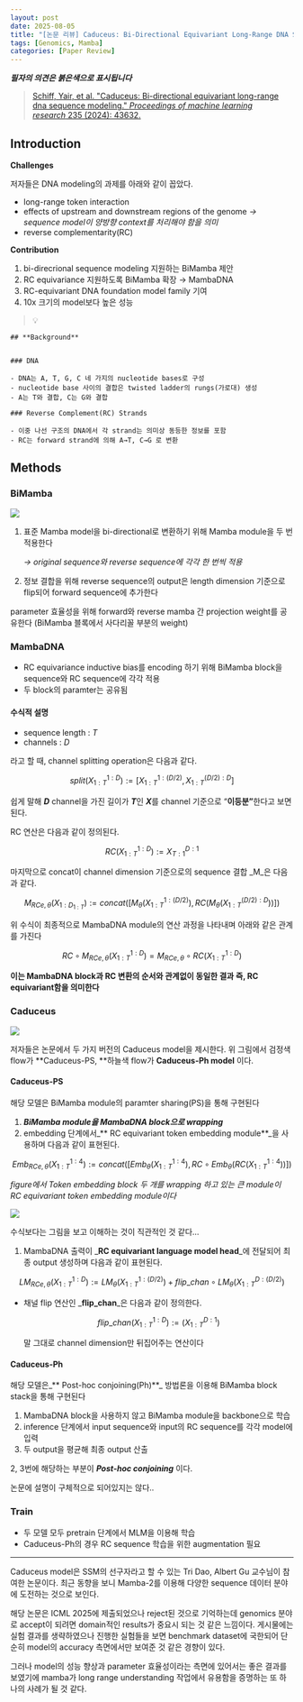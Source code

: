 ```yaml
---
layout: post
date: 2025-08-05
title: "[논문 리뷰] Caduceus: Bi-Directional Equivariant Long-Range DNA Sequence Modeling"
tags: [Genomics, Mamba]
categories: [Paper Review]
---
```


<span class="notion-red">_**필자의 의견은 붉은색으로 표시됩니다**_</span>


> [Schiff, Yair, et al. "Caduceus: Bi-directional equivariant long-range dna sequence modeling." ](https://pmc.ncbi.nlm.nih.gov/articles/PMC12189541/)[_Proceedings of machine learning research_](https://pmc.ncbi.nlm.nih.gov/articles/PMC12189541/)[ 235 (2024): 43632.](https://pmc.ncbi.nlm.nih.gov/articles/PMC12189541/)



## Introduction


**Challenges**


저자들은 DNA modeling의 과제를 아래와 같이 꼽았다.

- long-range token interaction
- effects of upstream and downstream regions of the genome 
_→ sequence model이 양방향 context를 처리해야 함을 의미_
- reverse complementarity(RC)

**Contribution**

1. bi-direcrional sequence modeling 지원하는 BiMamba 제안
1. RC equivariance 지원하도록 BiMamba 확장 → MambaDNA
1. RC-equivariant DNA foundation model family 기여
1. 10x 크기의 model보다 높은 성능

> 💡 


	## **Background**


	### DNA

	- DNA는 A, T, G, C 네 가지의 nucleotide bases로 구성
	- nucleotide base 사이의 결합은 twisted ladder의 rungs(가로대) 생성
	- A는 T와 결합, C는 G와 결합

	### Reverse Complement(RC) Strands

	- 이중 나선 구조의 DNA에서 각 strand는 의미상 동등한 정보를 포함
	- RC는 forward strand에 의해 A→T, C→G 로 변환


## Methods



### BiMamba


![](https://prod-files-secure.s3.us-west-2.amazonaws.com/542b861c-36a8-4051-84e5-8804b6728dba/2c247d59-7815-4980-99f0-8f0d21f445a7/image.png?X-Amz-Algorithm=AWS4-HMAC-SHA256&X-Amz-Content-Sha256=UNSIGNED-PAYLOAD&X-Amz-Credential=ASIAZI2LB466TFO4WSNH%2F20251011%2Fus-west-2%2Fs3%2Faws4_request&X-Amz-Date=20251011T131325Z&X-Amz-Expires=3600&X-Amz-Security-Token=IQoJb3JpZ2luX2VjEG0aCXVzLXdlc3QtMiJGMEQCIBOkwjuH%2BsoAWkEZNb63jAPHENPBnQELWfifb%2BM9ZmFAAiAeMnNugzzBVVm44lbpRdkDDJm9%2BjG5nkj8g1iUR2tAXir%2FAwgWEAAaDDYzNzQyMzE4MzgwNSIM36HgUro8IfzmC%2B6%2FKtwDyKnzkuG580hmzFEYx9tdoUoy5gjeIOTV87%2B6RRkM95O0wHDhqTtAw3OzQ4Ue8qPIZQIc%2BYWRxvPQUhtnM6sm338sgAOXvPH%2FK8iZBqWZikTP%2BdmNWDb3z%2FPHc9nQzmZHeCcuBN6mY26xweRNRrksUtHcJypaVMvKN5KlJkiMaeajGgABJaowOw8Vpi6I3s1zXs8g%2BqMbM2mAvWguVdoFgPE%2Fwl%2FQS1vCyD2X4ZmcV8mpRw9dTCVX6HZwkuYnhcpqox6n8qaSElkxqN%2FwhgShNFooVc0R77iEbDclb%2B%2F6m%2B9yoBwm8eUK5jLnzt8a11dtVcLguo64KIMvjPOiJU%2FlQIbax1RWCwzvSSpUdfwuMOZPRGzjKHQFK3gVaZXic2vP3GSkufcREd2FzOH6z89t4Yrk05we9uo4nDbNpnZ0XfXqESJ6Y%2B0ONceFFQILPLK7ibeb9kMFkTZEnPZGx1FrKf1E6%2BuYWFaEENVgY7YzYFBsnsbzEdjHNijFLiGJSRkGsVT7TeCI6XZKadrRFewLHyPaGUc9x%2B%2FLWFgbLOidfiqpH22vAVmg6nixkFbcua3BzxAd30XViTf2s4ss%2BQsGx9oLs8v86xWPZm6N0bEwOmjuXviRfmvH%2BcQDu20wtqSpxwY6pgGVg8HZ5fkBpjS0RAMzVnc8irijF07mODc%2Fb%2FV%2F7rK6W2HipUvE4cJ%2B9KrzNr0aBroP7ZbZk5xGUu88a%2BD4tqxW4gnG0Y9xlSTa9yQ8bCN3ouSOXc6do0Pr8UwXo262tr0vGI%2Fyu0qD%2F2Z5xxmE1M%2BzdX2YS6vN2EM7gWXMqi7xs%2FCeb8coCrOGYkd4vQkGed%2BVjK18csU%2Flcyg4Gz6sr5eppdoBkaY&X-Amz-Signature=3d6ee414289fbe8e1ec2f0a5ec5525be1d9aa03e22cefc7f4d86d27b67da3503&X-Amz-SignedHeaders=host&x-amz-checksum-mode=ENABLED&x-id=GetObject)

1. 표준 Mamba model을 bi-directional로 변환하기 위해 Mamba module을 두 번 적용한다

	_→ original sequence와 reverse sequence에 각각 한 번씩 적용_

1. 정보 결합을 위해 reverse sequence의 output은 length dimension 기준으로 flip되어 forward sequence에 추가한다

parameter 효율성을 위해 forward와 reverse mamba 간 projection weight를 공유한다 (BiMamba 블록에서 사다리꼴 부분의 weight)



### MambaDNA

- RC equivariance inductive bias를 encoding 하기 위해 BiMamba block을 sequence와 RC sequence에 각각 적용
- 두 block의 paramter는 공유됨


#### 수식적 설명

- sequence length : _T_
- channels : _D_

라고 할 때,  channel splitting operation은 다음과 같다.


$$
split(X^{1:D}_{1:T}):=[X^{1:(D/2)}_{1:T},X^{(D/2):D}_{1:T}]
$$


<span class="notion-red">쉽게 말해 </span><span class="notion-red">_**D**_</span><span class="notion-red"> channel을 가진 길이가 </span><span class="notion-red">_**T**_</span><span class="notion-red">인 </span><span class="notion-red">_**X**_</span><span class="notion-red">를 channel 기준으로 “</span><span class="notion-red">**이등분”**</span><span class="notion-red">한다고 보면 된다.</span>


RC 연산은 다음과 같이 정의된다.


$$
RC(X^{1:D}_{1:T}):=X^{D:1}_{T:1}
$$


마지막으로 concat이 channel dimension 기준으로의 sequence 결합 _M_은 다음과 같다.


$$
M_{RCe,\theta}(X_{1:D_{1:T}}):=concat([M_{\theta}(X^{1:(D/2)}_{1:T}),RC(M_{\theta}(X^{(D/2):D}_{1:T}))])
$$


위 수식이 최종적으로 MambaDNA module의 연산 과정을 나타내며 아래와 같은 관계를 가진다


$$
RC\circ M_{RCe,\theta}(X^{1:D}_{1:T}) = M_{RCe,\theta} \circ RC(X^{1:D}_{1:T})
$$


**이는 MambaDNA block과 RC 변환의 순서와 관계없이 동일한 결과 즉, RC equivariant함을 의미한다**



### Caduceus


![](https://prod-files-secure.s3.us-west-2.amazonaws.com/542b861c-36a8-4051-84e5-8804b6728dba/f94a60d7-8145-473b-aef9-7c68d3ec604a/image.png?X-Amz-Algorithm=AWS4-HMAC-SHA256&X-Amz-Content-Sha256=UNSIGNED-PAYLOAD&X-Amz-Credential=ASIAZI2LB466TFO4WSNH%2F20251011%2Fus-west-2%2Fs3%2Faws4_request&X-Amz-Date=20251011T131325Z&X-Amz-Expires=3600&X-Amz-Security-Token=IQoJb3JpZ2luX2VjEG0aCXVzLXdlc3QtMiJGMEQCIBOkwjuH%2BsoAWkEZNb63jAPHENPBnQELWfifb%2BM9ZmFAAiAeMnNugzzBVVm44lbpRdkDDJm9%2BjG5nkj8g1iUR2tAXir%2FAwgWEAAaDDYzNzQyMzE4MzgwNSIM36HgUro8IfzmC%2B6%2FKtwDyKnzkuG580hmzFEYx9tdoUoy5gjeIOTV87%2B6RRkM95O0wHDhqTtAw3OzQ4Ue8qPIZQIc%2BYWRxvPQUhtnM6sm338sgAOXvPH%2FK8iZBqWZikTP%2BdmNWDb3z%2FPHc9nQzmZHeCcuBN6mY26xweRNRrksUtHcJypaVMvKN5KlJkiMaeajGgABJaowOw8Vpi6I3s1zXs8g%2BqMbM2mAvWguVdoFgPE%2Fwl%2FQS1vCyD2X4ZmcV8mpRw9dTCVX6HZwkuYnhcpqox6n8qaSElkxqN%2FwhgShNFooVc0R77iEbDclb%2B%2F6m%2B9yoBwm8eUK5jLnzt8a11dtVcLguo64KIMvjPOiJU%2FlQIbax1RWCwzvSSpUdfwuMOZPRGzjKHQFK3gVaZXic2vP3GSkufcREd2FzOH6z89t4Yrk05we9uo4nDbNpnZ0XfXqESJ6Y%2B0ONceFFQILPLK7ibeb9kMFkTZEnPZGx1FrKf1E6%2BuYWFaEENVgY7YzYFBsnsbzEdjHNijFLiGJSRkGsVT7TeCI6XZKadrRFewLHyPaGUc9x%2B%2FLWFgbLOidfiqpH22vAVmg6nixkFbcua3BzxAd30XViTf2s4ss%2BQsGx9oLs8v86xWPZm6N0bEwOmjuXviRfmvH%2BcQDu20wtqSpxwY6pgGVg8HZ5fkBpjS0RAMzVnc8irijF07mODc%2Fb%2FV%2F7rK6W2HipUvE4cJ%2B9KrzNr0aBroP7ZbZk5xGUu88a%2BD4tqxW4gnG0Y9xlSTa9yQ8bCN3ouSOXc6do0Pr8UwXo262tr0vGI%2Fyu0qD%2F2Z5xxmE1M%2BzdX2YS6vN2EM7gWXMqi7xs%2FCeb8coCrOGYkd4vQkGed%2BVjK18csU%2Flcyg4Gz6sr5eppdoBkaY&X-Amz-Signature=19a65eeda67698aebdfc9ebdc679c57f0faeb44e70235470c5571328e447bef5&X-Amz-SignedHeaders=host&x-amz-checksum-mode=ENABLED&x-id=GetObject)


저자들은 논문에서 두 가지 버전의 Caduceus model을 제시한다. 위 그림에서 검정색 flow가 **Caduceus-PS, **하늘색 flow가 **Caduceus-Ph model** 이다.



#### Caduceus-PS


해당 모델은 BiMamba module의 paramter sharing(PS)을 통해 구현된다

1. _**BiMamba module을 MambaDNA block으로 wrapping**_
1. embedding 단계에서_** RC equivariant token embedding module**_을 사용하며 다음과 같이 표현된다.

$$
Emb_{RCe,\theta}(X^{1:4}_{1:T}):=concat([Emb_{\theta}(X^{1:4}_{1:T}),RC \circ Emb_{\theta}(RC(X^{1:4}_{1:T}))])
$$


_figure에서 Token embedding block 두 개를 wrapping 하고 있는 큰 module이 RC equivariant token embedding module이다_


![](https://prod-files-secure.s3.us-west-2.amazonaws.com/542b861c-36a8-4051-84e5-8804b6728dba/b175e4da-71eb-4e91-8c23-a06dabe673c9/image.png?X-Amz-Algorithm=AWS4-HMAC-SHA256&X-Amz-Content-Sha256=UNSIGNED-PAYLOAD&X-Amz-Credential=ASIAZI2LB466TFO4WSNH%2F20251011%2Fus-west-2%2Fs3%2Faws4_request&X-Amz-Date=20251011T131325Z&X-Amz-Expires=3600&X-Amz-Security-Token=IQoJb3JpZ2luX2VjEG0aCXVzLXdlc3QtMiJGMEQCIBOkwjuH%2BsoAWkEZNb63jAPHENPBnQELWfifb%2BM9ZmFAAiAeMnNugzzBVVm44lbpRdkDDJm9%2BjG5nkj8g1iUR2tAXir%2FAwgWEAAaDDYzNzQyMzE4MzgwNSIM36HgUro8IfzmC%2B6%2FKtwDyKnzkuG580hmzFEYx9tdoUoy5gjeIOTV87%2B6RRkM95O0wHDhqTtAw3OzQ4Ue8qPIZQIc%2BYWRxvPQUhtnM6sm338sgAOXvPH%2FK8iZBqWZikTP%2BdmNWDb3z%2FPHc9nQzmZHeCcuBN6mY26xweRNRrksUtHcJypaVMvKN5KlJkiMaeajGgABJaowOw8Vpi6I3s1zXs8g%2BqMbM2mAvWguVdoFgPE%2Fwl%2FQS1vCyD2X4ZmcV8mpRw9dTCVX6HZwkuYnhcpqox6n8qaSElkxqN%2FwhgShNFooVc0R77iEbDclb%2B%2F6m%2B9yoBwm8eUK5jLnzt8a11dtVcLguo64KIMvjPOiJU%2FlQIbax1RWCwzvSSpUdfwuMOZPRGzjKHQFK3gVaZXic2vP3GSkufcREd2FzOH6z89t4Yrk05we9uo4nDbNpnZ0XfXqESJ6Y%2B0ONceFFQILPLK7ibeb9kMFkTZEnPZGx1FrKf1E6%2BuYWFaEENVgY7YzYFBsnsbzEdjHNijFLiGJSRkGsVT7TeCI6XZKadrRFewLHyPaGUc9x%2B%2FLWFgbLOidfiqpH22vAVmg6nixkFbcua3BzxAd30XViTf2s4ss%2BQsGx9oLs8v86xWPZm6N0bEwOmjuXviRfmvH%2BcQDu20wtqSpxwY6pgGVg8HZ5fkBpjS0RAMzVnc8irijF07mODc%2Fb%2FV%2F7rK6W2HipUvE4cJ%2B9KrzNr0aBroP7ZbZk5xGUu88a%2BD4tqxW4gnG0Y9xlSTa9yQ8bCN3ouSOXc6do0Pr8UwXo262tr0vGI%2Fyu0qD%2F2Z5xxmE1M%2BzdX2YS6vN2EM7gWXMqi7xs%2FCeb8coCrOGYkd4vQkGed%2BVjK18csU%2Flcyg4Gz6sr5eppdoBkaY&X-Amz-Signature=56fcae402a245792e1a07113c758146e653c0c8ec77f1d651ce8050b157c4de4&X-Amz-SignedHeaders=host&x-amz-checksum-mode=ENABLED&x-id=GetObject)


<span class="notion-red">수식보다는 그림을 보고 이해하는 것이 직관적인 것 같다…</span>

1. MambaDNA 출력이 _**RC equivariant language model head**_에 전달되어 최종 output 생성하며 다음과 같이 표현된다.

$$
LM_{RCe,\theta}(X^{1:D}_{1:T}):= LM_{\theta}(X^{1:(D/2)}_{1:T})+flip\_chan\circ LM_{\theta}(X^{D:(D/2)}_{1:T})
$$

- 채널 flip 연산인 _**flip\_chan**_은 다음과 같이 정의한다.

	$$
	flip\_chan(X^{1:D}_{1:T}):=(X^{D:1}_{1:T})
	$$


	말 그대로 channel dimension만 뒤집어주는 연산이다



#### Caduceus-Ph


해당 모델은_** Post-hoc conjoining(Ph)**_ 방법론을 이용해 BiMamba block stack을 통해 구현된다

1. MambaDNA block을 사용하지 않고 BiMamba module을 backbone으로 학습
1. inference 단계에서 input sequence와 input의 RC sequence를 각각 model에 입력
1. 두 output을 평균해 최종 output 산출

2, 3번에 해당하는 부분이 _**Post-hoc conjoining**_ 이다.


<span class="notion-red">논문에 설명이 구체적으로 되어있지는 않다..</span>



### Train

- 두 모델 모두 pretrain 단계에서 MLM을 이용해 학습
- Caduceus-Ph의 경우 RC sequence 학습을 위한 augmentation 필요

---


<span class="notion-red">Caduceus model은 SSM의 선구자라고 할 수 있는 Tri Dao, Albert Gu 교수님이 참여한 논문이다. 최근 동향을 보니 Mamba-2를 이용해 다양한 sequence 데이터 분야에 도전하는 것으로 보인다.</span>


<span class="notion-red">해당 논문은 ICML 2025에 제출되었으나 reject된 것으로 기억하는데 genomics 분야로 accept이 되려면 domain적인 results가 중요시 되는 것 같은 느낌이다. 게시물에는 실험 결과를 생략하였으나 진행한 실험들을 보면 benchmark dataset에 국한되어 단순히 model의 accuracy 측면에서만 보여준 것 같은 경향이 있다.</span>


<span class="notion-red">그러나 model의 성능 향상과 parameter 효율성이라는 측면에 있어서는 좋은 결과를 보였기에 mamba가 long range understanding 작업에서 유용함을 증명하는 또 하나의 사례가 될 것 같다.</span>

